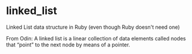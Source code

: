 # linked_list

Linked List data structure in Ruby (even though Ruby doesn't need one)

From Odin: A linked list is a linear collection of data elements called nodes that “point” to the next node by means of a pointer.